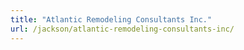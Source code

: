 ```yaml
---
title: "Atlantic Remodeling Consultants Inc."
url: /jackson/atlantic-remodeling-consultants-inc/
---
```

